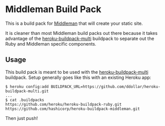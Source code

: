 # Middleman Build Pack

This is a build pack for [Middleman](http://middlemanapp.com) that will
create your static site.

It is cleaner than most Middleman build packs out there because it
takes advantage of the [heroku-buildpack-multi](https://github.com/ddollar/heroku-buildpack-multi)
buildpack to separate out the Ruby and Middleman specific components.

## Usage

This build pack is meant to be used with the
[heroku-buildpack-multi](https://github.com/ddollar/heroku-buildpack-multi)
buildpack. Setup generally goes like this with an existing Heroku app:

```
$ heroku config:add BUILDPACK_URL=https://github.com/ddollar/heroku-buildpack-multi.git
...
$ cat .buildpacks
https://github.com/heroku/heroku-buildpack-ruby.git
https://github.com/hashicorp/heroku-buildpack-middleman.git
```

Then just push!
